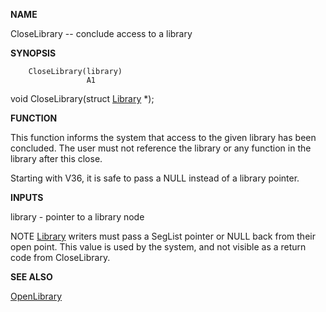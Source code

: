 
**NAME**

CloseLibrary -- conclude access to a library

**SYNOPSIS**

```
    CloseLibrary(library)
                 A1

```
void CloseLibrary(struct [Library](Library) *);

**FUNCTION**

This function informs the system that access to the given library
has been concluded.  The user must not reference the library or any
function in the library after this close.

Starting with V36, it is safe to pass a NULL instead of
a library pointer.

**INPUTS**

library - pointer to a library node

NOTE
[Library](Library) writers must pass a SegList pointer or NULL back from their
open point.  This value is used by the system, and not visible as
a return code from CloseLibrary.

**SEE ALSO**

[OpenLibrary](OpenLibrary)
